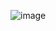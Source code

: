 ![image](https://github.com/PepeM2002/Pizzeria/assets/91429290/0f2b7308-9503-473c-9001-296169828374)

